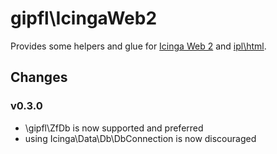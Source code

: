 gipfl\IcingaWeb2
================

Provides some helpers and glue for [Icinga Web 2](https://github.com/Icinga/icingaweb2)
and [ipl\\html](https://github.com/Icinga/ipl-html).

Changes
-------

### v0.3.0
* \gipfl\ZfDb is now supported and preferred
* using Icinga\Data\Db\DbConnection is now discouraged
